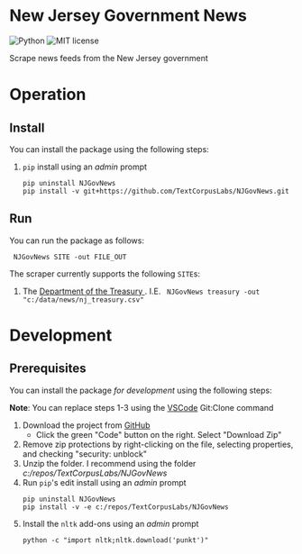 # New Jersey Government News

![Python](https://img.shields.io/badge/python-3.x-blue.svg)
![MIT license](https://img.shields.io/badge/License-MIT-green.svg)

Scrape news feeds from the New Jersey government

# Operation

## Install

You can install the package using the following steps:

1. `pip` install using an _admin_ prompt
   ```{ps1}
   pip uninstall NJGovNews
   pip install -v git+https://github.com/TextCorpusLabs/NJGovNews.git
   ```

## Run

You can run the package as follows:

```{ps1}
 NJGovNews SITE -out FILE_OUT
```

The scraper currently supports the following `SITE`s:

1. The [Department of the Treasury ](https://nj.gov/treasury).
   I.E. ` NJGovNews treasury -out "c:/data/news/nj_treasury.csv"`

# Development

## Prerequisites

You can install the package _for development_ using the following steps:

**Note**: You can replace steps 1-3 using the [VSCode](https://code.visualstudio.com/Download) Git:Clone command

1. Download the project from [GitHub](https://github.com/TextCorpusLabs/NJGovNews)
   * Click the green "Code" button on the right.
     Select "Download Zip"
2. Remove zip protections by right-clicking on the file, selecting properties, and checking "security: unblock"
3. Unzip the folder.
   I recommend using the folder _c:/repos/TextCorpusLabs/NJGovNews_
4. Run `pip`'s edit install using an _admin_ prompt
   ```{ps1}   
   pip uninstall NJGovNews
   pip install -v -e c:/repos/TextCorpusLabs/NJGovNews
   ```
5. Install the `nltk` add-ons using an _admin_ prompt
   ```{ps1}   
   python -c "import nltk;nltk.download('punkt')"
   ```
